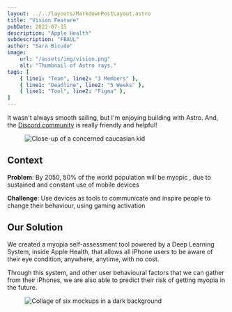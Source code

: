 ```yaml
---
layout: ../../layouts/MarkdownPostLayout.astro
title: "Vision Feature"
pubDate: 2022-07-15
description: "Apple Health"
subdescription: "FBAUL"
author: "Sara Bicudo"
image:
    url: "/assets/img/vision.png"
    alt: "Thumbnail of Astro rays."
tags: [
    { line1: "Team", line2: "3 Members" },
    { line1: "Deadline", line2: "5 Weeks" },
    { line1: "Tool", line2: "Figma" },
]
---
```

It wasn't always smooth sailing, but I'm enjoying building with Astro. And, the [Discord community](https://astro.build/chat) is really friendly and helpful!

<!-- item1 -->
<figure class="image-wrapper">
    <img src="/assets/img/vision1.png" alt="Close-up of a concerned caucasian kid">
</figure>
<!-- enditem1 -->

<!-- item2 -->
## Context

**Problem**: By 2050, 50% of the world population will be myopic   , due to sustained and constant use of mobile devices

**Challenge**: Use devices as tools to communicate and inspire   people to change their behaviour, using gaming  activation
<!-- enditem2 -->

<!-- item3 -->
## Our Solution

We created a myopia self-assessment tool powered by a Deep Learning System, inside Apple Health, that allows all iPhone users to be aware of their eye condition, anywhere, anytime, with no cost.

Through this system, and other user behavioural factors that we can gather from their iPhones, we are also able to predict their risk of getting myopia in the future.
<!-- enditem3 -->

<!-- item4 -->
<figure class="image-wrapper">
    <img src="/assets/img/vision2.png" alt="Collage of six mockups in a dark background">
</figure>
<!-- enditem4 -->